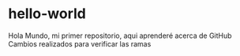 # hello-world
Hola Mundo, mi primer repositorio, aqui aprenderé acerca de GitHub
Cambios realizados para verificar las ramas
